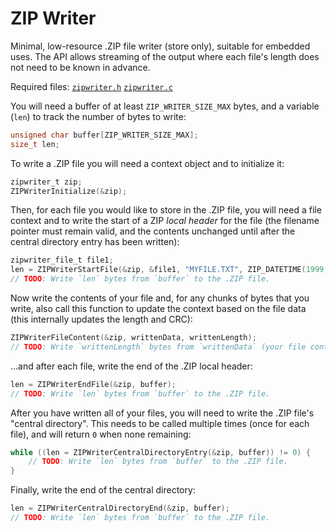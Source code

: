 # ZIP Writer

Minimal, low-resource .ZIP file writer (store only), suitable for embedded uses.  The API allows streaming of the output where each file's length does not need to be known in advance.

Required files: [`zipwriter.h`](zipwriter.h) [`zipwriter.c`](zipwriter.c)

You will need a buffer of at least `ZIP_WRITER_SIZE_MAX` bytes, and a variable (`len`) to track the number of bytes to write:

```c
unsigned char buffer[ZIP_WRITER_SIZE_MAX];
size_t len;
```

To write a .ZIP file you will need a context object and to initialize it:

```c
zipwriter_t zip;
ZIPWriterInitialize(&zip);
```

Then, for each file you would like to store in the .ZIP file, you will need a file context and to write the start of a ZIP _local header_ for the file (the filename pointer must remain valid, and the contents unchanged until after the central directory entry has been written):

```c
zipwriter_file_t file1;
len = ZIPWriterStartFile(&zip, &file1, "MYFILE.TXT", ZIP_DATETIME(1999,12,31,23,59,59), 0, buffer);
// TODO: Write `len` bytes from `buffer` to the .ZIP file.
```

Now write the contents of your file and, for any chunks of bytes that you write, also call this function to update the context based on the file data (this internally updates the length and CRC):

```c
ZIPWriterFileContent(&zip, writtenData, writtenLength);
// TODO: Write `writtenLength` bytes from `writtenData` (your file contents) to the .ZIP file.
```

...and after each file, write the end of the .ZIP local header:

```c
len = ZIPWriterEndFile(&zip, buffer);
// TODO: Write `len` bytes from `buffer` to the .ZIP file.
```

After you have written all of your files, you will need to write the .ZIP file's "central directory".  This needs to be called multiple times (once for each file), and will return `0` when none remaining:

```c
while ((len = ZIPWriterCentralDirectoryEntry(&zip, buffer)) != 0) {
    // TODO: Write `len` bytes from `buffer` to the .ZIP file.
}
```

Finally, write the end of the central directory:

```c
len = ZIPWriterCentralDirectoryEnd(&zip, buffer);
// TODO: Write `len` bytes from `buffer` to the .ZIP file.
```
